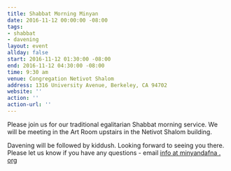 ```yaml
---
title: Shabbat Morning Minyan
date: 2016-11-12 00:00:00 -08:00
tags:
- shabbat
- davening
layout: event
allday: false
start: 2016-11-12 01:30:00 -08:00
end: 2016-11-12 04:30:00 -08:00
time: 9:30 am
venue: Congregation Netivot Shalom
address: 1316 University Avenue, Berkeley, CA 94702
website: ''
action: ''
action-url: ''
---
```


Please join us for our traditional egalitarian Shabbat morning service. We will be meeting in the Art Room upstairs in the Netivot Shalom building.

Davening will be followed by kiddush. Looking forward to seeing you there. Please let us know if you have any questions - email [info at minyandafna . org](mailto:info@minyandafna.org)